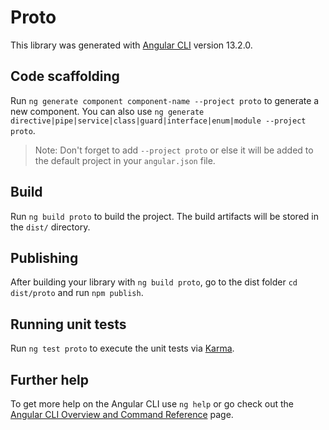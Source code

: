 # Proto

This library was generated with [Angular CLI](https://github.com/angular/angular-cli) version 13.2.0.

## Code scaffolding

Run `ng generate component component-name --project proto` to generate a new component. You can also use `ng generate directive|pipe|service|class|guard|interface|enum|module --project proto`.
> Note: Don't forget to add `--project proto` or else it will be added to the default project in your `angular.json` file. 

## Build

Run `ng build proto` to build the project. The build artifacts will be stored in the `dist/` directory.

## Publishing

After building your library with `ng build proto`, go to the dist folder `cd dist/proto` and run `npm publish`.

## Running unit tests

Run `ng test proto` to execute the unit tests via [Karma](https://karma-runner.github.io).

## Further help

To get more help on the Angular CLI use `ng help` or go check out the [Angular CLI Overview and Command Reference](https://angular.io/cli) page.
